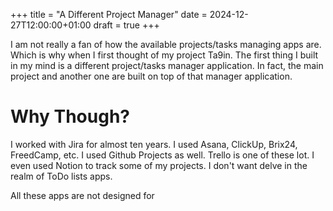 +++
title = "A Different Project Manager"
date = 2024-12-27T12:00:00+01:00
draft = true
+++

I am not really a fan of how the available projects/tasks managing apps are. Which is why
when I first thought of my project Ta9in. The first thing I built in my mind is a different 
project/tasks manager application. In fact, the main project and another one are built 
on top of that manager application.

# Why Though?

I worked with Jira for almost ten years. I used Asana, ClickUp, Brix24, FreedCamp, etc. 
I used Github Projects as well. Trello is one of these lot. I even used Notion to track 
some of my projects. I don't want delve in the realm of ToDo lists apps.

All these apps are not designed for 
